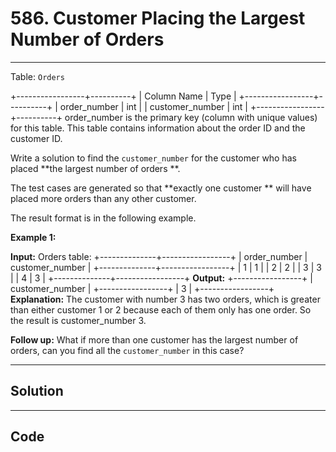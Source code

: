 # 586. Customer Placing the Largest Number of Orders

---

Table: `Orders`


+-----------------+----------+
| Column Name     | Type     |
+-----------------+----------+
| order_number    | int      |
| customer_number | int      |
+-----------------+----------+
order_number is the primary key (column with unique values) for this table.
This table contains information about the order ID and the customer ID.


 

Write a solution to find the `customer_number` for the customer who has placed **the largest number of orders **.

The test cases are generated so that **exactly one customer ** will have placed more orders than any other customer.

The result format is in the following example.

 

**Example 1:**


**Input:** 
Orders table:
+--------------+-----------------+
| order_number | customer_number |
+--------------+-----------------+
| 1            | 1               |
| 2            | 2               |
| 3            | 3               |
| 4            | 3               |
+--------------+-----------------+
**Output:** 
+-----------------+
| customer_number |
+-----------------+
| 3               |
+-----------------+
**Explanation:** 
The customer with number 3 has two orders, which is greater than either customer 1 or 2 because each of them only has one order. 
So the result is customer_number 3.


 

**Follow up:** What if more than one customer has the largest number of orders, can you find all the `customer_number` in this case?

---

## Solution



---

## Code
```python


```